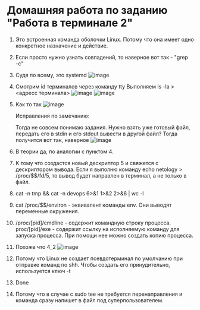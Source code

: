 # Домашняя работа по заданию "Работа в терминале 2"

1. Это встроенная команда оболочки Linux. Потому что она имеет одно конкретное назначение и действие.
2. Если просто нужно узнать cовпадений, то наверное вот так -  "grep <some string> <file> -с"
3. Судя по всему, это systemd 
![image](https://user-images.githubusercontent.com/75790619/161366658-31c36ac2-58a3-489f-a3dd-1985fe8f8c1e.png)
4. 
    Смотрим id терминалов через команду tty
    Выполняем ls -la > <адресс терминала>
    ![image](https://user-images.githubusercontent.com/75790619/161367093-b4043084-4ef6-437e-9c45-8623e8ce9380.png)
    ![image](https://user-images.githubusercontent.com/75790619/161367097-4aa86e8d-d17c-4436-81a1-c93ed12f09f9.png)

5. Как то так 
    ![image](https://user-images.githubusercontent.com/75790619/161367659-e9444f40-ab9f-4180-85d2-26bfcfcaef05.png)
    
    Исправления по замечанию:
    
    Тогда не совсем понимаю задания. Нужно взять уже готовый файл, передать его в stdin и его stdout вывести в другой файл?
    Тогда получится вот так, наверное
    ![image](https://user-images.githubusercontent.com/75790619/161374204-8b452bf7-dacf-409e-903a-c33ef06883d0.png)


6. В теории да, по аналогии с пунктом 4.
7. К тому что создастся новый дескриптор 5 и свяжется с дескриптором вывода. Если я выполню команду echo netology > /proc/$$/fd/5, то вывод будет направлен в терминал, а не только в файл.
8.  cat -n tmp && cat -n devops 6>&1 1>&2 2>&6 | wc -l
9. cat /proc/$$/environ - эквивалент команды env. Они выводят переменные окружения.
10. /proc/[pid]/cmdline - содержит командную строку процесса. proc/[pid]/exe - содержит ссылку на исполняемую команду для запуска процесса. При помощи нее можно создать копию процесса.
11. Похоже что 4_2
![image](https://user-images.githubusercontent.com/75790619/161368891-7788e8d0-5f28-4e7b-93fd-59da9ac3d0e7.png)
12. Потому что Linux не создает псевдотерминал по умолчанию при отправке команд по shh. Чтобы создать его принудительно, используется ключ -t
13. Done
14. Потому что в случае с sudo tee не требуется перенаправления и команда сразу напишет в файл под суперпользователем.    
